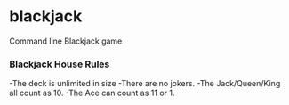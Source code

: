 # blackjack
Command line Blackjack game

### Blackjack House Rules
-The deck is unlimited in size
-There are no jokers.
-The Jack/Queen/King all count as 10.
-The Ace can count as 11 or 1.
